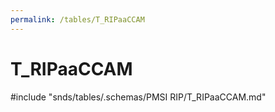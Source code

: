 ```yaml
---
permalink: /tables/T_RIPaaCCAM
---
```

# T\_RIPaaCCAM
<!-- SPDX-License-Identifier: MPL-2.0 -->

<!-- ATTENTION : Ne pas supprimer ou modifier la ligne ci-dessous -->
#include "snds/tables/.schemas/PMSI RIP/T_RIPaaCCAM.md"
<!-- ATTENTION : Ne pas supprimer ou modifier la ligne ci-dessus -->

